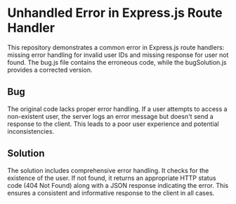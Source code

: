 # Unhandled Error in Express.js Route Handler

This repository demonstrates a common error in Express.js route handlers: missing error handling for invalid user IDs and missing response for user not found. The bug.js file contains the erroneous code, while the bugSolution.js provides a corrected version.

## Bug

The original code lacks proper error handling. If a user attempts to access a non-existent user, the server logs an error message but doesn't send a response to the client.  This leads to a poor user experience and potential inconsistencies.

## Solution

The solution includes comprehensive error handling. It checks for the existence of the user. If not found, it returns an appropriate HTTP status code (404 Not Found) along with a JSON response indicating the error.  This ensures a consistent and informative response to the client in all cases.